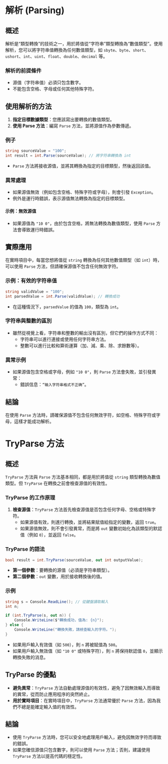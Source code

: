 # 解析 (Parsing)

## 概述

解析是“類型轉換”的技術之一，用於將值從“字符串”類型轉換為“數值類型”。使用解析，您可以將字符串值轉換為任何數值類型，如 `sbyte`、`byte`、`short`、`ushort`、`int`、`uint`、`float`、`double`、`decimal` 等。

### 解析的前提條件

- 源值（字符串值）必須只包含數字。
- 不能包含空格、字母或任何其他特殊字符。

## 使用解析的方法

1. **指定目標數據類型**：您應該寫出要轉換的數值類型。
2. **使用 Parse 方法**：編寫 `Parse` 方法，並將源值作為參數傳遞。

### 例子

```csharp
string sourceValue = "100";
int result = int.Parse(sourceValue); // 將字符串轉換為 int
```


- `Parse` 方法將接收源值，並將其轉換為指定的目標類型，然後返回該值。

### 異常處理

- 如果源值無效（例如包含空格、特殊字符或字母），則會引發 `Exception`。
- 例外是運行時錯誤，表示源值無法轉換為指定的目標類型。

#### 示例：無效源值

- 如果源值為 `"10 0"`，由於包含空格，將無法轉換為數值類型，使用 `Parse` 方法會導致運行時錯誤。

## 實際應用

在實時項目中，每當您想將值從 `string` 轉換為任何其他數值類型（如 `int`）時，可以使用 `Parse` 方法，但請確保源值不包含任何無效字符。

### 示例：有效的字符串值

```csharp
string validValue = "100";
int parsedValue = int.Parse(validValue); // 轉換成功
```

- 在這種情況下，`parsedValue` 的值為 `100`，類型為 `int`。

### 字符串與整數的區別

- 雖然從視覺上看，字符串和整數的輸出沒有區別，但它們的操作方式不同：
  - 字符串可以進行連接或使用任何字符串方法。
  - 整數可以進行比較和算術運算（加、減、乘、除、求餘數等）。

### 異常示例

- 如果源值包含空格或字母，例如 `"10 0"`，則 `Parse` 方法會失敗，並引發異常：
  - 錯誤信息：`“输入字符串格式不正确”`。

## 結論

在使用 `Parse` 方法時，請確保源值不包含任何無效字符，如空格、特殊字符或字母，這樣才能成功解析。

# TryParse 方法

## 概述

`TryParse` 方法與 `Parse` 方法基本相同，都是用於將值從 `string` 類型轉換為數值類型。但 `TryParse` 在轉換之前會檢查源值的有效性。

### TryParse 的工作原理

1. **檢查源值**：`TryParse` 方法首先檢查源值是否包含任何字母、空格或特殊字符。
   - 如果源值有效，則進行轉換，並將結果賦值給指定的變數，返回 `true`。
   - 如果源值無效，則不會引發異常，而是將 `out` 變數初始化為該類型的默認值（例如 `0`），並返回 `false`。

### TryParse 的語法

```csharp
bool result = int.TryParse(sourceValue, out int outputValue);
```

- **第一個參數**：要轉換的源值（必須是字符串類型）。
- **第二個參數**：`out` 變數，用於接收轉換後的值。

### 示例

```csharp
string s = Console.ReadLine(); // 從鍵盤讀取輸入
int n;

if (int.TryParse(s, out n)) {
    Console.WriteLine($"轉換成功，值為: {n}");
} else {
    Console.WriteLine("轉換失敗，請檢查輸入的字符。");
}
```

- 如果用戶輸入有效值（如 `500`），則 `n` 將被賦值為 `500`。
- 如果用戶輸入無效值（如 `"10 0"` 或特殊字符），則 `n` 將保持默認值 `0`，並顯示轉換失敗的消息。

## TryParse 的優點

- **避免異常**：`TryParse` 方法自動處理源值的有效性，避免了因無效輸入而導致的異常，從而防止應用程序的突然終止。
- **用於實時項目**：在實時項目中，`TryParse` 方法通常優於 `Parse` 方法，因為我們不總是能確定輸入值的有效性。

## 結論

- 使用 `TryParse` 方法時，您可以安全地處理用戶輸入，避免因無效字符而導致的錯誤。
- 如果您確信源值只包含數字，則可以使用 `Parse` 方法；否則，建議使用 `TryParse` 方法以提高代碼的穩定性。